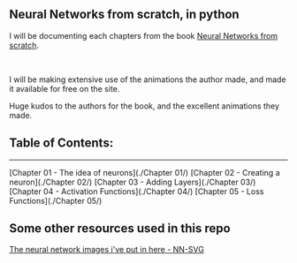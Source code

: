 ## Neural Networks from scratch, in python

I will be documenting each chapters from the book [Neural Networks from scratch](https://nnfs.io/).

&nbsp;

I will be making extensive use of the animations the author made, and made it available for free on the site.

Huge kudos to the authors for the book, and the excellent animations they made.

## Table of Contents:

---

[Chapter 01 - The idea of neurons](./Chapter 01/)
[Chapter 02 - Creating a neuron](./Chapter 02/)
[Chapter 03 - Adding Layers](./Chapter 03/)
[Chapter 04 - Activation Functions](./Chapter 04/)
[Chapter 05 - Loss Functions](./Chapter 05/)

## Some other resources used in this repo

[The neural network images i've put in here - NN-SVG](http://alexlenail.me/NN-SVG/index.html)

